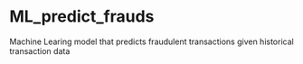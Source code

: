 # ML_predict_frauds
Machine Learing model that predicts fraudulent transactions given historical transaction data
